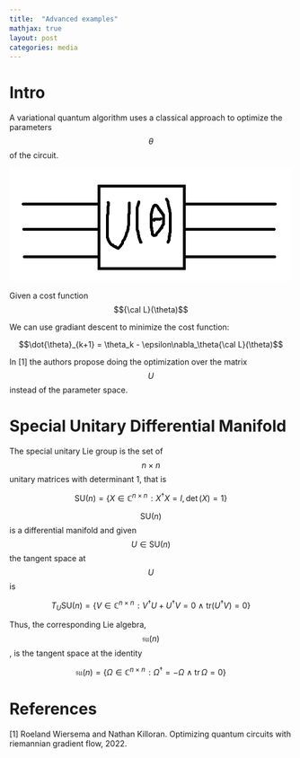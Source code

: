 ```yaml
---
title:  "Advanced examples"
mathjax: true
layout: post
categories: media
---
```

# Intro
A variational quantum algorithm uses a classical approach to optimize the parameters $$\theta$$ of the circuit.

![variational circuit](https://raw.githubusercontent.com/JoaoMiguelNC/JoaoMiguelNC.github.io/master/Images/temporary%20circuit.png)

Given a cost function $${\cal L}(\theta)$$

We can use gradiant descent to minimize the cost function:

$$\dot{\theta}_{k+1} = \theta_k - \epsilon\nabla_\theta{\cal L}(\theta)$$

In [1] the authors propose doing the optimization over the matrix $$U$$ instead of the parameter space.

# Special Unitary Differential Manifold
The special unitary Lie group is the set of $$n\times n$$ unitary matrices with determinant 1, that is

$$\mathrm{SU}(n)=\{X\in\mathbb{C}^{n\times n}\!: X^\dagger X=I, \det(X)=1\}$$

$$\mathrm{SU}(n)$$ is a differential manifold and given $$U\in\mathrm{SU}(n)$$ the tangent space at $$U$$ is

$$T_U\mathrm{SU}(n)=\{V\in\mathbb{C}^{n\times n}\!: V^\dagger U + U^\dagger V = 0 \ \wedge \ \mathrm{tr}(U^\dagger V)=0\}$$

Thus, the corresponding Lie algebra, $$\mathfrak{su}(n)$$, is the tangent space at the identity

$$\mathfrak{su}(n)=\{\Omega\in\mathbb{C}^{n\times n}\!: \Omega^\dagger=-\Omega \ \wedge \ \mathrm{tr}\,\Omega=0\}$$

# References
[1] Roeland Wiersema and Nathan Killoran. Optimizing quantum circuits with riemannian gradient flow, 2022.
